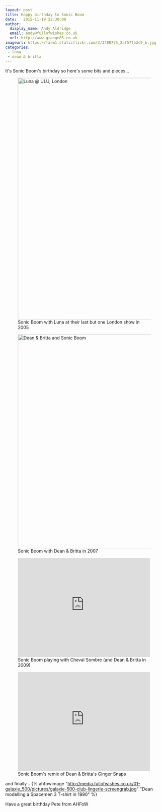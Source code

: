 ```yaml
---
layout: post
title: Happy birthday to Sonic Boom
date:   2015-11-19 22:30:00
author:
  display_name: Andy Aldridge
  email: andy@fullofwishes.co.uk
  url: http://www.grange85.co.uk
imageurl: https://farm1.staticflickr.com/3/3480775_2af57fb2c9_b.jpg
categories:
 - luna
 - dean & britta
---
```

<p class="lead">It's Sonic Boom's birthday so here's some bits and pieces...</p>



<figure class="caption aligncenter">
<a data-flickr-embed="true"  href="https://www.flickr.com/photos/grange85/3480775/in/photolist-r8sCzS-nTGuix-nzqmcD-nRQJUy-nPSvxo-nRBX6k-nzqGQU-nRLVx3-nRV7k2-nRLWbh-nzqscU-nTGvrp-nRLW5W-nTGvZi-nzqnzt-nRBWDP-nRBYq4-nzrgig-nRxvCV-nRd2um-dvtyw6-dvzb4U-dvz8NJ-dvtyCv-dvRkis-iQHn-T5bjz-jwAL" title="Luna @ ULU, London"><img src="https://farm1.staticflickr.com/3/3480775_2af57fb2c9_b.jpg" width="1024" height="768" alt="Luna @ ULU, London"></a>
<figcaption class="caption-text">Sonic Boom with Luna at their last but one London show in 2005</figcaption></figure>

<figure class="caption aligncenter">
<a data-flickr-embed="true"  href="https://www.flickr.com/photos/grange85/577956461/in/photolist-r8sCzS-nTGuix-nzqmcD-nRQJUy-nPSvxo-nRBX6k-nzqGQU-nRLVx3-nRV7k2-nRLWbh-nzqscU-nTGvrp-nRLW5W-nTGvZi-nzqnzt-nRBWDP-nRBYq4-nzrgig-nRxvCV-nRd2um-dvtyw6-dvzb4U-dvz8NJ-dvtyCv-dvRkis-iQHn-T5bjz-jwAL" title="Dean & Britta and Sonic Boom"><img src="https://farm2.staticflickr.com/1265/577956461_60a9563db9_b.jpg" width="1024" height="680" alt="Dean & Britta and Sonic Boom"></a>
<figcaption class="caption-text">Sonic Boom with Dean & Britta in 2007</figcaption></figure>

<figure class="caption aligncenter">
<iframe width="420" height="315" src="https://www.youtube.com/embed/0lXnqpr_0H0" frameborder="0" allowfullscreen></iframe>
<figcaption class="caption-text">Sonic Boom playing with Cheval Sombre (and Dean & Britta in 2009)</figcaption></figure>

<figure class="caption aligncenter">
<iframe width="420" height="315" src="https://www.youtube.com/embed/pImTZjjY-IE" frameborder="0" allowfullscreen></iframe>
<figcaption class="caption-text">Sonic Boom's remix of Dean & Britta's Ginger Snaps</figcaption></figure>

and finally&hellip;
{% ahfowimage "http://media.fullofwishes.co.uk/01-galaxie_500/pictures/galaxie-500-club-lingerie-screengrab.jpg" "Dean modelling a Spacemen 3 T-shirt in 1990" %}

<p>Have a great birthday Pete from AHFoW</p>

<script async src="//embedr.flickr.com/assets/client-code.js" charset="utf-8"></script>